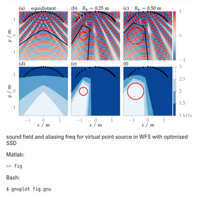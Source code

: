 ![Fig](fig.png)

sound field and aliasing freq for virtual point source in WFS with optimised SSD

Matlab:
```Matlab
>> fig
```

Bash:
```Bash
$ gnuplot fig.gnu
```
